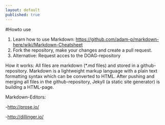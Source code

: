 ```yaml
---
layout: default
published: true
---
```



#Howto use


1. Learn how to use Markdown: https://github.com/adam-p/markdown-here/wiki/Markdown-Cheatsheet
2. Fork the repository, make your changes and create a pull request.
3. Alternative: Request acces to the DOAG-repository

How it works:
All files are markdown (*.md files) and stored in a github-repository. Markdown is a lightweight markup language with a plain text formatting syntax which can be converted to HTML.
After pushing and merging all files in the github-repository, Jekyll (a static site generator) is building a HTML-page.

Markdown-Editors:

-http://prose.io/

-http://dillinger.io/
